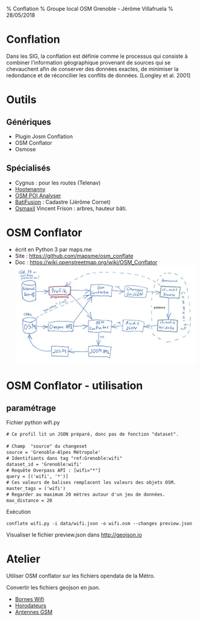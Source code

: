 % Conflation
% Groupe local OSM Grenoble - Jérôme Villafruela
% 28/05/2018



# Conflation

Dans les SIG, la conflation est définie comme le processus qui consiste à combiner l'information géographique provenant de sources qui se chevauchent afin de conserver des données exactes, de minimiser la redondance et de réconcilier les conflits de données. [Longley et al. 2001]

# Outils

## Génériques

- Plugin Josm Conflation
- OSM Conflator
- Osmose

## Spécialisés

- Cygnus : pour les routes (Telenav)
- [Hootenanny](https://github.com/ngageoint/hootenanny)
- [OSM POI Analyser](http://openstreetmap.me/) 
- [BatiFusion](https://github.com/jecor/bati-fusion) : Cadastre (Jérôme Cornet)
- [Osmaxil](https://github.com/vince-from-nice/osmaxil) Vincent Frison : arbres, hauteur bâti.

# OSM Conflator

* écrit en Python 3 par maps.me 
* Site : https://github.com/mapsme/osm_conflate
* Doc : https://wiki.openstreetmap.org/wiki/OSM_Conflator
![workflow](images/conflate_audit_chart.jpg)

# OSM Conflator - utilisation

## paramétrage

Fichier python  wifi.py

````
# Ce profil lit un JSON préparé, donc pas de fonction "dataset".

# Champ  "source" du changeset
source = 'Grenoble-Alpes Métropole'
# Identifiants dans tag "ref:Grenoble:wifi" 
dataset_id = 'Grenoble:wifi'
# Requête Overpass API : [wifi="*"]
query = [('wifi', '*')]
# Ces valeurs de balises remplacent les valeurs des objets OSM.
master_tags = ('wifi')
# Regarder au maximum 20 mètres autour d'un jeu de données.
max_distance = 20
````

Exécution

````
conflate wifi.py -i data/wifi.json -o wifi.osm --changes preview.json
````

Visualiser le fichier preview.json dans http://geojson.io 

# Atelier

Utiliser OSM conflator sur les fichiers opendata de la Métro.

Convertir les fichiers geojson en json.

- [Bornes Wifi](http://data.metropolegrenoble.fr/ckan/dataset/bornes-wifi-gratuites-de-grenoble)
- [Horodateurs](http://data.metropolegrenoble.fr/ckan/dataset/emplacement-des-horodateurs-sur-grenoble)
- [Antennes GSM](http://data.metropolegrenoble.fr/ckan/dataset/l-ensemble-des-antennes-gsm)